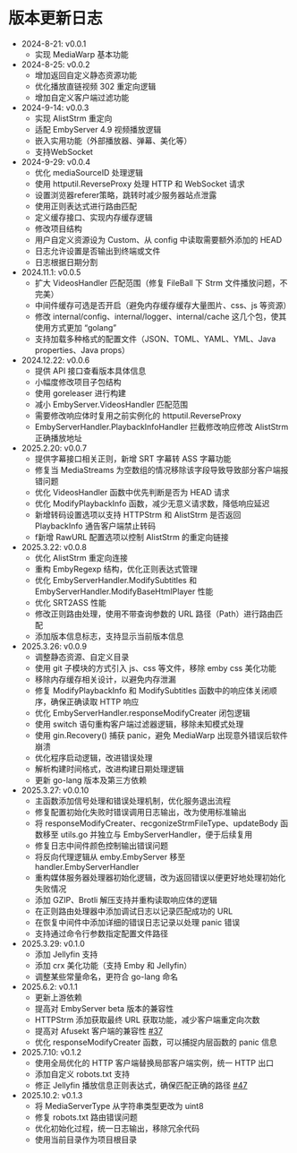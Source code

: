 # 版本更新日志
- 2024-8-21: v0.0.1
  - 实现 MediaWarp 基本功能
- 2024-8-25: v0.0.2
  - 增加返回自定义静态资源功能
  - 优化播放直链视频 302 重定向逻辑
  - 增加自定义客户端过滤功能
- 2024-9-14: v0.0.3
  - 实现 AlistStrm 重定向
  - 适配 EmbyServer 4.9 视频播放逻辑
  - 嵌入实用功能（外部播放器、弹幕、美化等）
  - 支持WebSocket
- 2024-9-29: v0.0.4
  - 优化 mediaSourceID 处理逻辑
  - 使用 httputil.ReverseProxy 处理 HTTP 和 WebSocket 请求
  - 设置浏览器referer策略，跳转时减少服务器站点泄露
  - 使用正则表达式进行路由匹配
  - 定义缓存接口、实现内存缓存逻辑
  - 修改项目结构
  - 用户自定义资源设为 Custom、从 config 中读取需要额外添加的 HEAD
  - 日志允许设置是否输出到终端或文件
  - 日志根据日期分割
- 2024.11.1: v0.0.5
  - 扩大 VideosHandler 匹配范围（修复 FileBall 下 Strm 文件播放问题，不完美）
  - 中间件缓存可选是否开启（避免内存缓存缓存大量图片、css、js 等资源）
  - 修改 internal/config、internal/logger、internal/cache 这几个包，使其使用方式更加 “golang”
  - 支持加载多种格式的配置文件（JSON、TOML、YAML、YML、Java properties、Java props）
- 2024.12.22: v0.0.6
  - 提供 API 接口查看版本具体信息
  - 小幅度修改项目子包结构
  - 使用 goreleaser 进行构建
  - 减小 EmbyServer.VideosHandler 匹配范围
  - 需要修改响应体时复用之前实例化的 httputil.ReverseProxy
  - EmbyServerHandler.PlaybackInfoHandler 拦截修改响应修改 AlistStrm 正确播放地址
- 2025.2.20: v0.0.7
  - 提供字幕接口相关正则，新增 SRT 字幕转 ASS 字幕功能
  - 修复当 MediaStreams 为空数组的情况移除该字段导致导致部分客户端报错问题
  - 优化 VideosHandler 函数中优先判断是否为 HEAD 请求
  - 优化 ModifyPlaybackInfo 函数，减少无意义请求数，降低响应延迟
  - 新增转码设置选项以支持 HTTPStrm 和 AlistStrm  是否返回 PlaybackInfo 通告客户端禁止转码
  - f新增 RawURL 配置选项以控制 AlistStrm 的重定向链接
- 2025.3.22: v0.0.8
  - 优化 AlistStrm 重定向连接
  - 重构 EmbyRegexp 结构，优化正则表达式管理 
  - 优化 EmbyServerHandler.ModifySubtitles 和 EmbyServerHandler.ModifyBaseHtmlPlayer 性能
  - 优化 SRT2ASS 性能
  - 修改正则路由处理，使用不带查询参数的 URL 路径（Path）进行路由匹配
  - 添加版本信息标志，支持显示当前版本信息
- 2025.3.26: v0.0.9
  -  调整静态资源、自定义目录
  -  使用 git 子模块的方式引入 js、css 等文件，移除 emby css 美化功能
  -  移除内存缓存相关设计，以避免内存泄漏
  -  修复 ModifyPlaybackInfo 和 ModifySubtitles 函数中的响应体关闭顺序，确保正确读取 HTTP 响应
  -  优化 EmbyServerHandler.responseModifyCreater 闭包逻辑
  -  使用 switch 语句重构客户端过滤器逻辑，移除未知模式处理
  -  使用 gin.Recovery() 捕获 panic，避免 MediaWarp 出现意外错误后软件崩溃
  -  优化程序启动逻辑，改进错误处理
  -  解析构建时间格式，改进构建日期处理逻辑
  -  更新 go-lang 版本及第三方依赖
- 2025.3.27: v0.0.10
  -  主函数添加信号处理和错误处理机制，优化服务退出流程
  -  修复配置初始化失败时错误调用日志输出，改为使用标准输出
  -  将 responseModifyCreater、recgonizeStrmFileType、updateBody 函数移至 utils.go 并独立与 EmbyServerHandler，便于后续复用
  -  修复日志中间件颜色控制输出错误问题
  -  将反向代理逻辑从 emby.EmbyServer 移至 handler.EmbyServerHandler
  -  重构媒体服务器处理器初始化逻辑，改为返回错误以便更好地处理初始化失败情况
  -  添加 GZIP、Brotli 解压支持并重构读取响应体的逻辑
  -  在正则路由处理器中添加调试日志以记录匹配成功的 URL
  -  在恢复中间件中添加详细的错误日志记录以处理 panic 错误
  -  支持通过命令行参数指定配置文件路径
- 2025.3.29: v0.1.0
  - 添加 Jellyfin 支持
  - 添加 crx 美化功能（支持 Emby 和 Jellyfin）
  - 调整某些常量命名，更符合 go-lang 命名
- 2025.6.2: v0.1.1
  - 更新上游依赖
  - 提高对 EmbyServer beta 版本的兼容性
  - HTTPStrm 添加获取最终 URL 获取功能，减少客户端重定向次数
  - 提高对 Afusekt 客户端的兼容性 [#37](https://github.com/AkimioJR/MediaWarp/issues/37)
  - 优化 responseModifyCreater 函数，可以捕捉内层函数的 panic 信息
- 2025.7.10: v0.1.2
  - 使用全局优化的 HTTP 客户端替换局部客户端实例，统一 HTTP 出口
  - 添加自定义 robots.txt 支持
  - 修正 Jellyfin 播放信息正则表达式，确保匹配正确的路径 [#47](https://github.com/AkimioJR/MediaWarp/issues/47)
- 2025.10.2: v0.1.3
  - 将 MediaServerType 从字符串类型更改为 uint8
  - 修复 robots.txt 路由错误问题
  - 优化初始化过程，统一日志输出，移除冗余代码
  - 使用当前目录作为项目根目录